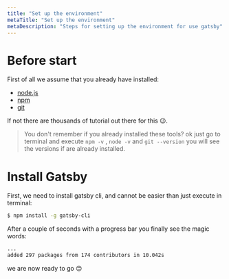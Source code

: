 ```yaml
---
title: "Set up the environment"
metaTitle: "Set up the environment"
metaDescription: "Steps for setting up the environment for use gatsby"
---
```


# Before start

First of all we assume that you already have installed: 
- [node.js](https://nodejs.org/en/)
- [npm](https://www.npmjs.com/get-npm)
- [git](https://git-scm.com/book/en/v2/Getting-Started-Installing-Git)

If not there are thousands of tutorial out there for this 😉.

> You don't remember if you already installed these tools? ok just go to terminal and execute `npm -v` , `node -v` and `git --version` you will see the versions if are already installed.


# Install Gatsby

First, we need to install gatsby cli, and cannot be easier than just execute in terminal:

```bash
$ npm install -g gatsby-cli
```
After a couple of seconds with a progress bar you finally see the magic words:

```bash
...
added 297 packages from 174 contributors in 10.042s
```
we are now ready to go 😊